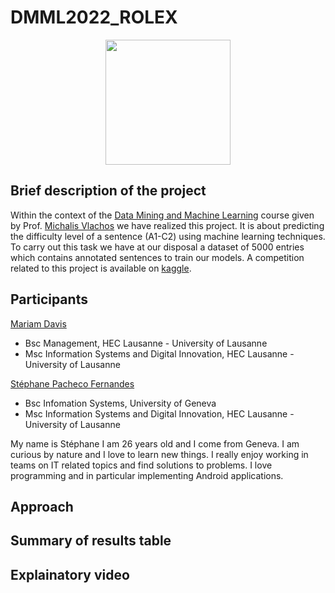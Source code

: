 # DMML2022_ROLEX
<p align="center">
<img height=200 src="https://user-images.githubusercontent.com/57952280/208384889-e102268f-0458-42e2-bb84-b92f1337bbfd.png">
</p>

## Brief description of the project
Within the context of the [Data Mining and Machine Learning](https://hecnet.unil.ch/hec/syllabus/descriptif/2457?dyn_lang=fr) course given by Prof. [Michalis Vlachos](https://www.linkedin.com/in/michalis-vlachos/) we have realized this project. It is about predicting the difficulty level of a sentence (A1-C2) using machine learning techniques. To carry out this task we have at our disposal a dataset of 5000 entries which contains annotated sentences to train our models. A competition related to this project is available on [kaggle](https://www.kaggle.com/competitions/detecting-french-texts-difficulty-level-2022/overview).

## Participants
[Mariam Davis](https://www.linkedin.com/in/mariam-davis-439385209/)
- Bsc Management, HEC Lausanne - University of Lausanne
- Msc Information Systems and Digital Innovation, HEC Lausanne - University of Lausanne 

[Stéphane Pacheco Fernandes](https://www.linkedin.com/in/stéphane-pacheco-fernandes)
- Bsc Infomation Systems, University of Geneva
- Msc Information Systems and Digital Innovation, HEC Lausanne - University of Lausanne 

My name is Stéphane I am 26 years old and I come from Geneva. I am curious by nature and I love to learn new things. I really enjoy working in teams on IT related topics and find solutions to problems. I love programming and in particular implementing Android applications.


 
## Approach

## Summary of results table

## Explainatory video
